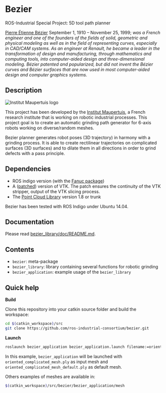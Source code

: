 Bezier
======

ROS-Industrial Special Project: 5D tool path planner

[Pierre Étienne Bézier](https://en.wikipedia.org/wiki/Pierre_B%C3%A9zier) September 1, 1910 – November 25, 1999; *was a French engineer and one of the founders of the fields of solid, geometric and physical modeling as well as in the field of representing curves, especially in CAD/CAM systems. As an engineer at Renault, he became a leader in the transformation of design and manufacturing, through mathematics and computing tools, into computer-aided design and three-dimensional modeling. Bézier patented and popularized, but did not invent the Bézier curves and Bézier surfaces that are now used in most computer-aided design and computer graphics systems.*


Description
-----------

![Institut Maupertuis logo](http://www.institutmaupertuis.fr/media/gabarit/logo.png)

This project has been developed by the [Institut Maupertuis](http://www.institutmaupertuis.fr), a French research institute that is working on robotic industrial processes.
This project goal is to create an automatic grinding path generator for 6-axis robots working on diverse/random meshes.

Bezier planner generates robot poses (3D trajectory) in harmony with a grinding process.
It is able to create rectilinear trajectories on complicated surfaces (3D surfaces) and to dilate them in all directions in order to grind defects with a pass principle.

Dependencies
------------

- ROS indigo version (with the [Fanuc package](https://github.com/ros-industrial/fanuc))
- A ([patched](https://gitlab.kitware.com/vtk/vtk/merge_requests/213)) version of VTK. The patch ensures the continuity of the VTK stripper, output of the VTK slicing process.
- The [Point Cloud Library](https://github.com/PointCloudLibrary/pcl) version 1.8 or trunk

Bezier has been tested with ROS Indigo under Ubuntu 14.04.

Documentation
-------------

Please read [bezier_library/doc/README.md](bezier_library/doc/README.md).

Contents
--------

- `bezier`: meta-package
- `bezier_library`: library containing several functions for robotic grinding
- `bezier_application`: example usage of the `bezier_library`

Quick help
----------

**Build**

Clone this repository into your catkin source folder and build the workspace:
```bash
cd $(catkin_workspace)/src
git clone https://github.com/ros-industrial-consortium/bezier.git
```

**Launch**
```bash
roslaunch bezier_application bezier_application.launch filename:=oriented_complicated_mesh.ply
```

In this example, `bezier_application` will be launched with `oriented_complicated_mesh.ply` as input mesh and `oriented_complicated_mesh_default.ply` as default mesh.

Others examples of meshes are available in:
```bash
$(catkin_workspace)/src/bezier/bezier_application/mesh
```
